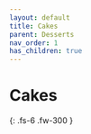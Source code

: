 ```yaml
---
layout: default
title: Cakes
parent: Desserts
nav_order: 1
has_children: true
---
```


# Cakes

{: .fs-6 .fw-300 }

